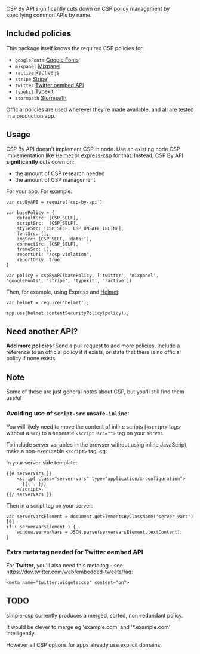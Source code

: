 CSP By API significantly cuts down on CSP policy management by specifying common APIs by name.

## Included policies

This package itself knows the required CSP policies for:

 - `googleFonts` [Google Fonts](https://www.google.com/fonts)
 - `mixpanel` [Mixpanel](https://mixpanel.com)
 - `ractive` [Ractive.js](http://www.ractivejs.org/)
 - `stripe` [Stripe](https://stripe.com)
 - `twitter` [Twitter oembed API](https://dev.twitter.com/web/embedded-tweets)
 - `typekit` [Typekit](https://typekit.com)
 - `stormpath` [Stormpath](https://stormpath.com)

Official policies are used wherever they're made available, and all are tested in a production app.

## Usage

CSP By API doesn't implement CSP in node. Use an existing node CSP implementation like [Helmet](https://www.npmjs.com/package/helmet) or [express-csp](https://github.com/yahoo/express-csp) for that. Instead, CSP By API **significantly** cuts down on:

 - the amount of CSP research needed
 - the amount of CSP management

For your app. For example:

	var cspByAPI = require('csp-by-api')

	var basePolicy = {
		defaultSrc: [CSP_SELF],
		scriptSrc:  [CSP_SELF],
		styleSrc: [CSP_SELF, CSP_UNSAFE_INLINE],
		fontSrc: [],
		imgSrc: [CSP_SELF, 'data:'],
		connectSrc: [CSP_SELF],
		frameSrc: [],
		reportUri: "/csp-violation",
		reportOnly: true
	}

	var policy = cspByAPI(basePolicy, ['twitter', 'mixpanel', 'googleFonts', 'stripe', 'typekit', 'ractive'])

Then, for example, using Express and [Helmet](https://www.npmjs.com/package/helmet):

	var helmet = require('helmet');

	app.use(helmet.contentSecurityPolicy(policy));

## Need another API?

**Add more policies!** Send a pull request to add more policies. Include a reference to an official policy if it exists, or state that there is no official policy if none exists.

## Note

Some of these are just general notes about CSP, but you'll still find them useful

### Avoiding use of `script-src` `unsafe-inline`:

You will likely need to move the content of inline scripts (`<script>` tags without a `src`) to a seperate `<script src="">` tag on your server.

To include server variables in the browser without using inline JavaScript, make a non-executable `<script>` tag, eg:

In your server-side template:

	{{# serverVars }}
		<script class="server-vars" type="application/x-configuration">
		  {{{ . }}}
		</script>
	{{/ serverVars }}

Then in a script tag on your server:

	var serverVarsElement = document.getElementsByClassName('server-vars')[0]
	if ( serverVarsElement ) {
		window.serverVars = JSON.parse(serverVarsElement.textContent);
	}

### Extra meta tag needed for Twitter oembed API

For **Twitter**, you'll also need this meta tag - see https://dev.twitter.com/web/embedded-tweets/faq:

	<meta name="twitter:widgets:csp" content="on">

## TODO

simple-csp currently produces a merged, sorted, non-redundant policy.

It would be clever to merge eg 'example.com' and '*.example.com' intelligently.

However all CSP options for apps already use explicit domains.
